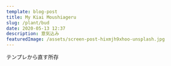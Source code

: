 ```yaml
---
template: blog-post
title: My Kiai Moushiageru
slug: /plant/bud
date: 2020-05-13 12:37
description: 意気込み
featuredImage: /assets/screen-post-hixmjh9xhoo-unsplash.jpg
---
```

テンプレから直す所存